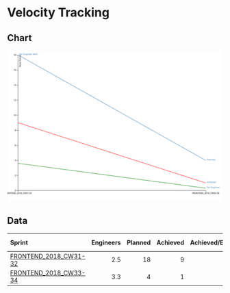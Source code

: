 
# Velocity Tracking

## Chart

![alt text](velocity-tracking.svg "Velocity Tracking Chart")

## Data

|Sprint|Engineers|Planned|Achieved|Achieved/Engineer|Achieved/Engineer(MA 3 Weeks)|
|:-|-:|-:|-:|-:|-:|
[FRONTEND_2018_CW31-32](https://github.com/jwalendowsky/algorithms/milestone/2)|2.5|18|9|3.60|1.20|
[FRONTEND_2018_CW33-34](https://github.com/jwalendowsky/algorithms/milestone/1)|3.3|4|1|0.30|1.30|
